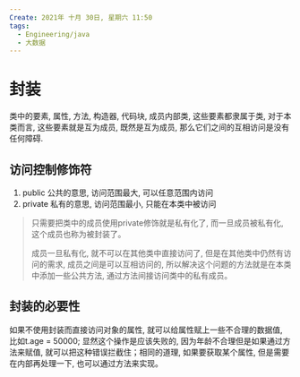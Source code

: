 ```yaml
---
Create: 2021年 十月 30日, 星期六 11:50
tags: 
  - Engineering/java
  - 大数据
---
```

# 封装

类中的要素, 属性, 方法, 构造器, 代码块, 成员内部类, 这些要素都隶属于类, 对于本类而言, 这些要素就是互为成员, 既然是互为成员, 那么它们之间的互相访问是没有任何障碍.

## 访问控制修饰符

1. public 公共的意思, 访问范围最大, 可以任意范围内访问
2. private 私有的意思, 访问范围最小, 只能在本类中被访问

> 只需要把类中的成员使用private修饰就是私有化了, 而一旦成员被私有化, 这个成员也称为被封装了。
>
> 成员一旦私有化, 就不可以在其他类中直接访问了, 但是在其他类中仍然有访问的需求, 成员之间是可以互相访问的, 所以解决这个问题的方法就是在本类中添加一些公共方法, 通过方法间接访问类中的私有成员。

## 封装的必要性

 如果不使用封装而直接访问对象的属性, 就可以给属性赋上一些不合理的数据值, 比如t.age = 50000; 显然这个操作是应该失败的, 因为年龄不合理但是如果通过方法来赋值, 就可以把这种错误拦截住；相同的道理, 如果要获取某个属性, 但是需要在内部再处理一下, 也可以通过方法来实现。





